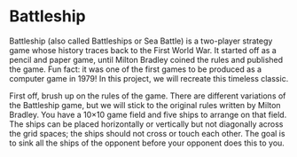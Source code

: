 # Battleship
Battleship (also called Battleships or Sea Battle) is a two-player strategy game whose history traces back to the First World War. It started off as a pencil and paper game, until Milton Bradley coined the rules and published the game. Fun fact: it was one of the first games to be produced as a computer game in 1979! In this project, we will recreate this timeless classic.

First off, brush up on the rules of the game. There are different variations of the Battleship game, but we will stick to the original rules written by Milton Bradley. You have a 10×10 game field and five ships to arrange on that field. The ships can be placed horizontally or vertically but not diagonally across the grid spaces; the ships should not cross or touch each other. The goal is to sink all the ships of the opponent before your opponent does this to you.
